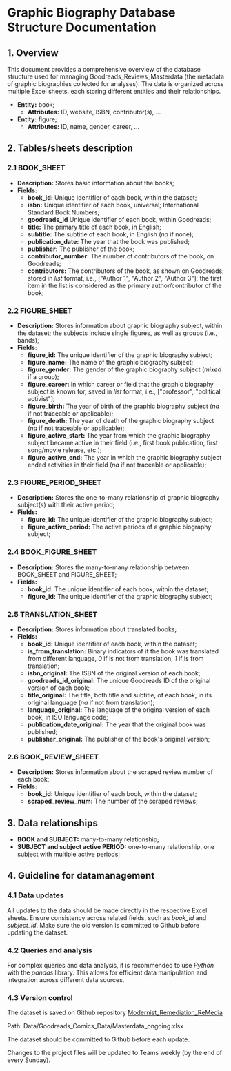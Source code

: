 # Graphic Biography Database Structure Documentation

## 1. Overview

This document provides a comprehensive overview of the database structure used for managing Goodreads_Reviews_Masterdata (the metadata of graphic biographies collected for analyses). The data is organized across multiple Excel sheets, each storing different entities and their relationships.

- **Entity:** book;
  - **Attributes:** ID, website, ISBN, contributor(s), ...
- **Entity:** figure;
  - **Attributes:** ID, name, gender, career, ...

## 2. Tables/sheets description

### 2.1 BOOK_SHEET

- **Description:** Stores basic information about the books;
- **Fields:**
  - **book_id:** Unique identifier of each book, within the dataset;
  - **isbn:** Unique identifier of each book, universal; International Standard Book Numbers;
  - **goodreads_id** Unique identifier of each book, within Goodreads;
  - **title:** The primary title of each book, in English;
  - **subtitle:** The subtitle of each book, in English (*na* if none);
  - **publication_date:** The year that the book was published;
  - **publisher:** The publisher of the book;
  - **contributor_number:** The number of contributors of the book, on Goodreads;
  - **contributors:** The contributors of the book, as shown on Goodreads; stored in *list* format, i.e., ["Author 1", "Author 2", "Author 3"]; the first item in the list is considered as the primary author/contributor of the book;

### 2.2 FIGURE_SHEET

- **Description:** Stores information about graphic biography subject, within the dataset; the subjects include single figures, as well as groups (i.e., bands);
- **Fields:**
  - **figure_id:** The unique identifier of the graphic biography subject;
  - **figure_name:** The name of the graphic biography subject;
  - **figure_gender:** The gender of the graphic biography subject (*mixed* if a group);
  - **figure_career:** In which career or field that the graphic biography subject is known for, saved in *list* format, i.e., ["professor", "political activist"];
  - **figure_birth:** The year of birth of the graphic biography subject (*na* if not traceable or applicable);
  - **figure_death:** The year of death of the graphic biography subject (*na* if not traceable or applicable);
  - **figure_active_start:** The year from which the graphic biography subject became active in their field (i.e., first book publication, first song/movie release, etc.);
  - **figure_active_end:** The year in which the graphic biography subject ended activities in their field (*na* if not traceable or applicable);

### 2.3 FIGURE_PERIOD_SHEET

- **Description:** Stores the one-to-many relationship of graphic biography subject(s) with their active period;
- **Fields:**
  - **figure_id:** The unique identifier of the graphic biography subject;
  - **figure_active_period:** The active periods of a graphic biography subject;


### 2.4 BOOK_FIGURE_SHEET

- **Description:** Stores the many-to-many relationship between BOOK_SHEET and FIGURE_SHEET;
- **Fields:**
  - **book_id:** The unique identifier of each book, within the dataset;
  - **figure_id:** The unique identifier of the graphic biography subject;

### 2.5 TRANSLATION_SHEET

- **Description:** Stores information about translated books;
- **Fields:** 
  - **book_id:** Unique identifier of each book, within the dataset;
  - **is_from_translation:** Binary indicators of if the book was translated from different language, *0* if is not from translation, *1* if is from translation;
  - **isbn_original:** The ISBN of the original version of each book;
  - **goodreads_id_original:** The unique Goodreads ID of the original version of each book;
  - **title_original:** The title, both title and subtitle, of each book, in its original language (*na* if not from translation);
  - **language_original:** The language of the original version of each book, in ISO language code; 
  - **publication_date_original:** The year that the original book was published;
  - **publisher_original:** The publisher of the book's original version;

### 2.6 BOOK_REVIEW_SHEET

- **Description:** Stores information about the scraped review number of each book;
- **Fields:** 
  - **book_id:** Unique identifier of each book, within the dataset;
  - **scraped_review_num:** The number of the scraped reviews;

## 3. Data relationships

- **BOOK and SUBJECT:** many-to-many relationship;
- **SUBJECT and subject active PERIOD:** one-to-many relationship, one subject with multiple active periods;

## 4. Guideline for datamanagement 

### 4.1 Data updates

All updates to the data should be made directly in the respective Excel sheets. Ensure consistency across related fields, such as *book_id* and *subject_id*. Make sure the old version is committed to Github before updating the dataset.

### 4.2 Queries and analysis

For complex queries and data analysis, it is recommended to use *Python* with the *pandas* library. This allows for efficient data manipulation and integration across different data sources.

### 4.3 Version control

The dataset is saved on Github repository [Modernist_Remediation_ReMedia](https://github.com/OdessyLiu/Modernist_Remediation) 

Path: Data/Goodreads_Comics_Data/Masterdata_ongoing.xlsx

The dataset should be committed to Github before each update. 

Changes to the project files will be updated to Teams weekly (by the end of every Sunday).